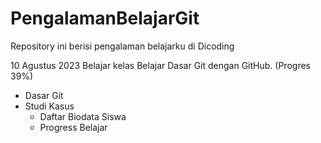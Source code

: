 # PengalamanBelajarGit
Repository ini berisi pengalaman belajarku di Dicoding

10 Agustus 2023
Belajar kelas Belajar Dasar Git dengan GitHub. (Progres 39%)
* Dasar Git
* Studi Kasus
  - Daftar Biodata Siswa
  - Progress Belajar
